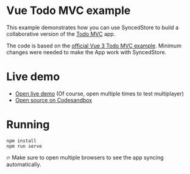 # Vue Todo MVC example

This example demonstrates how you can use SyncedStore to build a collaborative version of the [Todo MVC](http://todomvc.com) app.

The code is based on the [official Vue 3 Todo MVC example](https://v3.vuejs.org/examples/todomvc.html). Minimum changes were needed to make the App work with SyncedStore.

# Live demo

- [Open live demo](https://uie1c.csb.app/) (Of course, open multiple times to test multiplayer)
- [Open source on Codesandbox](https://codesandbox.io/s/todo-vue-uie1c)

# Running

    npm install
    npm run serve

🔥 Make sure to open multiple browsers to see the app syncing automatically.
